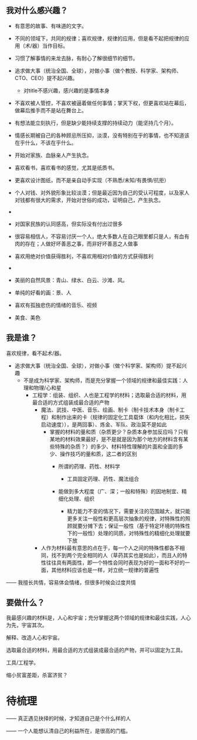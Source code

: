 ## 我对什么感兴趣？

- 有意思的故事、有味道的文字。
- 不同的领域下，共同的规律；喜欢规律，规律的应用，但是看不起把规律的应用（术/器）当作目标。
- 习惯了解事情的来龙去脉，有耐心了解很细节的细节。
- 追求做大事（统治全国、全球），对做小事（做个教授、科学家、架构师、CTO、CEO）提不起兴趣。
  - 对title不感兴趣，感兴趣的是事情本身

- 不喜欢被人管控，不喜欢被逼着做任何事情；掌天下权，但更喜欢站在幕后，做幕后推手而不是站在舞台上。
- 有想法能立刻执行，但是缺少能持续支撑的持续动力（能坚持几个月）。
- 情感长期被自己的各种顾忌所压抑，淡漠，没有特别在乎的事情，也不知道该在乎什么，不该在乎什么。
- 开始对家族、血脉亲人产生执念。
- 喜欢看书，喜欢看书的感觉，尤其是纸质书。
- 更喜欢设计图纸，而不是亲自动手实现（不熟悉/未知/有畏惧/抗拒）
- 个人对钱、对外貌形象比较淡漠；但是最近因为自己的受认可程度，以及家人对钱都有很大的需求，开始对世俗的成功，证明自己，产生执念。
- 
- 对国家民族的认同感高，但实际没有付出过很多
- 很容易相信人，不容易讨厌一个人，绝大多数人在自己眼里都只是人，有血有肉的存在；人做好坏善恶之事，而非好坏善恶之人做事
- 喜欢用绝对价值获得胜利，不喜欢用相对价值的方式获得胜利
- 
- 美丽的自然风景：青山、绿水、白云、沙滩、风。
- 单纯的好看的画：景、人
- 喜欢有孤独悲伤的情绪的音乐、视频
- 美食、美色



## 我是谁？

喜欢规律，看不起术/器。

- 追求做大事（统治全国、全球），对做小事（做个科学家、架构师）提不起兴趣
  - 不是成为科学家、架构师，而是充分掌握一个领域的规律和最佳实践：人理和物理/心和星
    - 工程学：组装、组织、人也是工程学的材料；选取最合适的材料，用最合适的方式组装成最合适的产物
      - 魔法、武技、中医、音乐、绘画、制卡（制卡技术本身（制卡工程）和制作出来的卡（规律的固定化工具载体（和内化相比，损失启动速度）），是两回事）、炼金、军队、政治莫不是如此
        - 掌握的材料的量和质（杂质更少？杂质本身参加反应吗？只有某地的材料效果最好，是不是就是因为那个地方的材料含有某些特殊的杂质？）的多少、材料特性理解的片面和全面的多少、操作技巧的量和质，这二者的区别
          - 所谓的药理、药性、材料学
            - 工具固定药理、药性、魔法组合

          - 能做到多大程度（广、深；一般和特殊）的因地制宜、精细化处理、组织
            - 精力能力不变的情况下，需要关注的范围越大，就只能更多关注一般性和更高层次抽象的规律，对特殊性的照顾就要分摊下去；保证一般性（基于特定环境的特殊性下的一般性）处理的同质，对特殊性的精细化处理就要下放
      - 人作为材料最有意思的点在于，每一个人之间的特殊性都各不相同，找不到两个完全相同的人（草药其实也是如此），而且人的特性往往具有两面性，即一个特性会同时表现为好的一面和不好的一面，其他材料应该也是一样，对立统一规律的普遍性

——
我擅长共情，容易体会情绪，但很多时候会过度共情

## 要做什么？

我最感兴趣的材料是，人心和宇宙；充分掌握这两个领域的规律和最佳实践，人心为先，宇宙其次。

解释、改造人心和宇宙。

选取最合适的材料，用最合适的方式组装成最合适的产物，并可以固定为工具。

工具/工程学。

缩小贫富差距，杀富济贫？



# 待梳理

——
真正遇见抉择的时候，才知道自己是个什么样的人

——
一个人能想认清自己的利益所在，是很高的门槛。